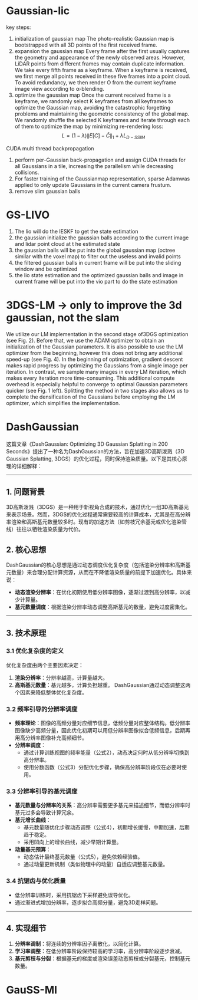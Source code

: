# Gaussian-lic
key steps:
1. initialization of gaussian map
	The photo-realistic Gaussian map is bootstrapped with all 3D points of the first received frame.
2. expansion the gaussian map
	Every frame after the first usually captures the geometry and appearance of the newly observed areas. However, LiDAR points from different frames may contain duplicate information. We take every fifth frame as a keyframe. When a keyframe is received, we first merge all points received in these five frames into a point cloud. To avoid redundancy, we then render O from the current keyframe image view according to α-blending.
3. optimize the gaussian map
	Once the current received frame is a keyframe, we randomly select K keyframes from all keyframes to optimize the Gaussian map, avoiding the catastrophic forgetting problems and maintaining the geometric consistency of the global map. We randomly shuffle the selected K keyframes and iterate through each of them to optimize the map by minimizing re-rendering loss:
$$
L = (1 - \lambda )\left \| E[C] - \bar{C}  \right \|_{1} + \lambda L_{D-SSIM} 
$$

CUDA multi thread backpropagation
1. perform per-Gaussian back-propagation and assign CUDA threads for all Gaussians in a tile, increasing the parallelism while decreasing collisions.
2. For faster training of the Gaussianmap representation, sparse Adamwas applied to only update Gaussians in the current camera frustum.
3. remove slim gaussian balls

# GS-LIVO
1. The lio will do the IESKF to get the state estimation
2. the gaussian initialize the gaussian balls according to the current image and lidar point cloud at t he estimated state
3. the gaussian balls will be put into the global gaussian map (octree similar with the voxel map) to filter out the useless and invalid points
4. the filtered gaussian balls in current frame will be put into the sliding window and be optimized
5. the lio state estimation and the optimized gaussian balls and image in current frame will be put into the vio part to do the state estimation

# 3DGS-LM -> only to improve the 3d gaussian, not  the slam
We utilize our LM implementation in the second stage of3DGS optimization (see Fig. 2). Before that, we use the ADAM optimizer to obtain an initialization of the Gaussian parameters. It is also possible to use the LM optimizer from the beginning, however this does not bring any additional speed-up (see Fig. 4). In the beginning of optimization, gradient descent makes rapid progress by optimizing the Gaussians from a single image per iteration. In contrast, we sample many images in every LM iteration, which makes every iteration more time-consuming. This additional compute overhead is especially helpful to converge to optimal Gaussian parameters quicker (see Fig. 1 left). Splitting the method in two stages also allows us to complete the densification of the Gaussians before employing the LM optimizer, which simplifies the implementation.

# DashGaussian
这篇文章《DashGaussian: Optimizing 3D Gaussian Splatting in 200 Seconds》提出了一种名为DashGaussian的方法，旨在加速3D高斯泼溅（3D Gaussian Splatting, 3DGS）的优化过程，同时保持渲染质量。以下是其核心原理的详细解释：

---

## 1. **问题背景**

3D高斯泼溅（3DGS）是一种用于新视角合成的技术，通过优化一组3D高斯基元来表示场景。然而，3DGS的优化过程通常需要较高的计算成本，尤其是在高分辨率渲染和高斯基元数量较多时。现有的加速方法（如剪枝冗余基元或优化渲染管线）往往以牺牲渲染质量为代价。

## 2. **核心思想**

DashGaussian的核心思想是通过动态调度优化复杂度（包括渲染分辨率和高斯基元数量）来合理分配计算资源，从而在不降低渲染质量的前提下加速优化。具体来说：

- **动态渲染分辨率**：在优化初期使用低分辨率图像，逐渐过渡到高分辨率，以减少计算量。
- **基元数量调度**：根据渲染分辨率动态调整高斯基元的数量，避免过度密集化。
---

## 3. **技术原理**

### 3.1 **优化复杂度的定义**

优化复杂度由两个主要因素决定：
1. **渲染分辨率**：分辨率越高，计算量越大。
2. **高斯基元数量**：基元越多，计算负担越重。
DashGaussian通过动态调整这两个因素来降低整体优化复杂度。

### 3.2 **频率引导的分辨率调度**

- **频率理论**：图像的高频分量对应细节信息，低频分量对应整体结构。低分辨率图像缺少高频分量，因此优化初期可以用低分辨率图像拟合低频信息，后期再用高分辨率图像补充高频细节。
- **分辨率调度**：
    - 通过计算训练视图的频率能量（公式2），动态决定何时从低分辨率切换到高分辨率。
    - 使用分数函数（公式3）分配优化步骤，确保高分辨率阶段仅在必要时使用。
### 3.3 **分辨率引导的基元调度**

- **基元数量与分辨率的关系**：高分辨率需要更多基元来描述细节，而低分辨率时基元过多会导致计算冗余。
- **基元增长曲线**：
    - 基元数量随优化步骤动态调整（公式4），初期增长缓慢，中期加速，后期趋于稳定。
    - 采用凹向上的增长曲线，减少早期计算量。
- **动量基元预算**：
    - 动态估计最终基元数量（公式5），避免依赖经验值。
    - 通过动量更新机制（类似物理中的动量）自适应调整基元数量。

### 3.4 **抗锯齿与优化质量**

- 低分辨率训练时，采用抗锯齿下采样避免误导优化。
- 通过渐进式增加分辨率，逐步拟合高频分量，避免3D走样问题。

---

## 4. **实现细节**

1. **分辨率调制**：将连续的分辨率因子离散化，以简化计算。
2. **学习率调整**：在低分辨率阶段保持较高的学习率，高分辨率阶段逐步衰减。
3. **基元剪枝与分裂**：根据基元的梯度或渲染误差动态剪枝或分裂基元，控制基元数量。



# GauSS-MI
